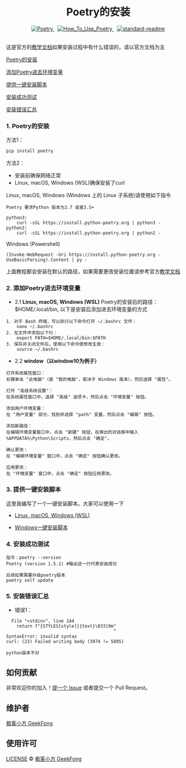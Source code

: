 <h1 style="text-align: center;">Poetry的安装</h1>
<div style="display: flex; justify-content: center;">
    <span style="margin: 0 8px;">
  <a href="https://python-poetry.org/">
    <img src="https://badgen.net/badge/Poetry/v1.5.1/red" alt="Poetry">
  </a>
  <span style="margin: 0 8px;">
    <a href="https://github.com/GeekFong/how_to_use_poetry">
      <img src="https://badgen.net/badge/How_To_Use_Poetry/v1.0/green" alt="How_To_Use_Poetry">
    </a>
  </span>
  <span style="margin: 0 1px;">
    <a href="https://github.com/RichardLitt/standard-readme">
      <img src="https://img.shields.io/badge/readme%20style-standard-brightgreen.svg?style=flat-square" alt="standard-readme">
    </a>
  </span>
</div>

</br>

这是官方的[教学文档](https://python-poetry.org/docs/)如果安装过程中有什么错误的，请以官方文档为主



[Poetry的安装](#1-poetry的安装)

[添加Poetry进去环境变量](#2-添加poetry进去环境变量)

[提供一键安装脚本](#3-提供一键安装脚本)

[安装成功测试](#4-安装成功测试)

[安装错误汇总](#5-安装错误汇总)


### **1. Poetry的安装**
方法1：
```python
pip install poetry
```
方法2：
- 安装前确保网络正常
- Linux, macOS, Windows (WSL)确保安装了curl


Linux, macOS, Windows (Windows 上的 Linux 子系统)请使用如下指令
```
Poetry 要求Python 版本为2.7 或者3.5+

python3:
    curl -sSL https://install.python-poetry.org | python3 -
python2:
    curl -sSL https://install.python-poetry.org | python2 -
```
Windows (Powershell)
```
(Invoke-WebRequest -Uri https://install.python-poetry.org -UseBasicParsing).Content | py -
```
上面教程都会安装在默认的路径，如果需要更改安装位置请参考官方[教学文档](https://python-poetry.org/docs/)

### **2. 添加Poetry进去环境变量**

- 2.1 **Linux, macOS, Windows (WSL)**
Poetry的安装后的路径： $HOME/.local/bin, 以下是安装后添加进去环境变量的方式
```
1. 对于 Bash 终端，可以执行以下命令打开 ~/.bashrc 文件：
    nano ~/.bashrc
2. 在文件中添加以下行：
    export PATH=$HOME/.local/bin:$PATH
3. 保存并关闭文件后，使用以下命令使修改生效：
    source ~/.bashrc
```

- 2.2 **window（以window10为例子）**

```
打开系统属性窗口：
右键单击 "此电脑"（或 "我的电脑"，取决于 Windows 版本），然后选择 "属性"。

打开 "高级系统设置"：
在系统属性窗口中，选择 "高级" 选项卡，然后点击 "环境变量" 按钮。

添加用户环境变量：
在 "用户变量" 部分，找到并选择 "path" 变量，然后点击 "编辑" 按钮。

添加新路径：
在编辑环境变量窗口中，点击 "新建" 按钮，在弹出的对话框中输入 %APPDATA%\Python\Scripts，然后点击 "确定"。

确认更改：
在 "编辑环境变量" 窗口中，点击 "确定" 按钮确认更改。

应用更改：
在 "环境变量" 窗口中，点击 "确定" 按钮应用更改。
```



### **3. 提供一键安装脚本**
这里我编写了一个一键安装脚本。大家可以使用一下

- [Linux, macOS, Windows (WSL)](../tool/Poetry%E7%9A%84%E5%AE%89%E8%A3%85/linux_install_Poetry.sh)

- [Windows一键安装脚本](../tool/Poetry%E7%9A%84%E5%AE%89%E8%A3%85/window_install_Poetry.sh)




###  **4. 安装成功测试**
```
指令：poetry --version
Poetry (version 1.5.1) #输出这一行代表安装成功

后续如果需要升级poetry版本
poetry self update

```




### **5. 安装错误汇总**

- 错误1：

```
  File "<stdin>", line 144
    return f"{STYLES[style]}{text}\033[0m"
                                         ^
SyntaxError: invalid syntax
curl: (23) Failed writing body (3974 != 5895)

python版本不对
```



## 如何贡献

非常欢迎你的加入！[提一个 Issue](https://github.com/GeekFong/how_to_use_poetry/issues) 或者提交一个 Pull Request。


## 维护者
[极客小方 GeekFong](https://github.com/GeekFong)


## 使用许可
[LICENSE](./LICENSE) © [极客小方 GeekFong](https://github.com/GeekFong)
